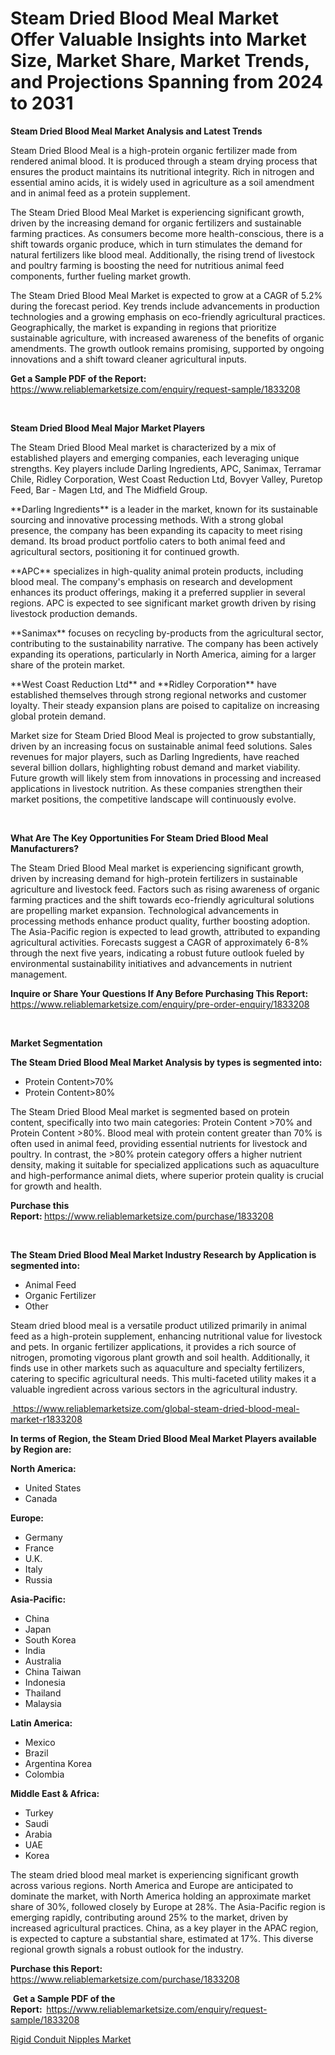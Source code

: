 <p><h1>Steam Dried Blood Meal Market Offer Valuable Insights into Market Size, Market Share, Market Trends, and Projections Spanning from 2024 to 2031</h1></p><p><strong>Steam Dried Blood Meal Market Analysis and Latest Trends</strong></p>
<p><p>Steam Dried Blood Meal is a high-protein organic fertilizer made from rendered animal blood. It is produced through a steam drying process that ensures the product maintains its nutritional integrity. Rich in nitrogen and essential amino acids, it is widely used in agriculture as a soil amendment and in animal feed as a protein supplement.</p><p>The Steam Dried Blood Meal Market is experiencing significant growth, driven by the increasing demand for organic fertilizers and sustainable farming practices. As consumers become more health-conscious, there is a shift towards organic produce, which in turn stimulates the demand for natural fertilizers like blood meal. Additionally, the rising trend of livestock and poultry farming is boosting the need for nutritious animal feed components, further fueling market growth.</p><p>The Steam Dried Blood Meal Market is expected to grow at a CAGR of 5.2% during the forecast period. Key trends include advancements in production technologies and a growing emphasis on eco-friendly agricultural practices. Geographically, the market is expanding in regions that prioritize sustainable agriculture, with increased awareness of the benefits of organic amendments. The growth outlook remains promising, supported by ongoing innovations and a shift toward cleaner agricultural inputs.</p></p>
<p><strong>Get a Sample PDF of the Report:&nbsp;</strong> <a href="https://www.reliablemarketsize.com/enquiry/request-sample/1833208?utm_campaign=1845&utm_medium=2&utm_source=Github&utm_content=ia&utm_term=01012025&utm_id=steam-dried-blood-meal">https://www.reliablemarketsize.com/enquiry/request-sample/1833208</a></p>
<p>&nbsp;</p>
<p><strong>Steam Dried Blood Meal Major Market Players</strong></p>
<p><p>The Steam Dried Blood Meal market is characterized by a mix of established players and emerging companies, each leveraging unique strengths. Key players include Darling Ingredients, APC, Sanimax, Terramar Chile, Ridley Corporation, West Coast Reduction Ltd, Bovyer Valley, Puretop Feed, Bar - Magen Ltd, and The Midfield Group.</p><p>**Darling Ingredients** is a leader in the market, known for its sustainable sourcing and innovative processing methods. With a strong global presence, the company has been expanding its capacity to meet rising demand. Its broad product portfolio caters to both animal feed and agricultural sectors, positioning it for continued growth.</p><p>**APC** specializes in high-quality animal protein products, including blood meal. The company's emphasis on research and development enhances its product offerings, making it a preferred supplier in several regions. APC is expected to see significant market growth driven by rising livestock production demands.</p><p>**Sanimax** focuses on recycling by-products from the agricultural sector, contributing to the sustainability narrative. The company has been actively expanding its operations, particularly in North America, aiming for a larger share of the protein market.</p><p>**West Coast Reduction Ltd** and **Ridley Corporation** have established themselves through strong regional networks and customer loyalty. Their steady expansion plans are poised to capitalize on increasing global protein demand.</p><p>Market size for Steam Dried Blood Meal is projected to grow substantially, driven by an increasing focus on sustainable animal feed solutions. Sales revenues for major players, such as Darling Ingredients, have reached several billion dollars, highlighting robust demand and market viability. Future growth will likely stem from innovations in processing and increased applications in livestock nutrition. As these companies strengthen their market positions, the competitive landscape will continuously evolve.</p></p>
<p>&nbsp;</p>
<p><strong>What Are The Key Opportunities For Steam Dried Blood Meal Manufacturers?</strong></p>
<p><p>The Steam Dried Blood Meal market is experiencing significant growth, driven by increasing demand for high-protein fertilizers in sustainable agriculture and livestock feed. Factors such as rising awareness of organic farming practices and the shift towards eco-friendly agricultural solutions are propelling market expansion. Technological advancements in processing methods enhance product quality, further boosting adoption. The Asia-Pacific region is expected to lead growth, attributed to expanding agricultural activities. Forecasts suggest a CAGR of approximately 6-8% through the next five years, indicating a robust future outlook fueled by environmental sustainability initiatives and advancements in nutrient management.</p></p>
<p><strong>Inquire or Share Your Questions If Any Before Purchasing This Report:</strong> <a href="https://www.reliablemarketsize.com/enquiry/pre-order-enquiry/1833208?utm_campaign=1845&utm_medium=2&utm_source=Github&utm_content=ia&utm_term=01012025&utm_id=steam-dried-blood-meal">https://www.reliablemarketsize.com/enquiry/pre-order-enquiry/1833208</a></p>
<p>&nbsp;</p>
<p><strong>Market Segmentation</strong></p>
<p><strong>The Steam Dried Blood Meal Market Analysis by types is segmented into:</strong></p>
<p><ul><li>Protein Content>70%</li><li>Protein Content>80%</li></ul></p>
<p><p>The Steam Dried Blood Meal market is segmented based on protein content, specifically into two main categories: Protein Content >70% and Protein Content >80%. Blood meal with protein content greater than 70% is often used in animal feed, providing essential nutrients for livestock and poultry. In contrast, the >80% protein category offers a higher nutrient density, making it suitable for specialized applications such as aquaculture and high-performance animal diets, where superior protein quality is crucial for growth and health.</p></p>
<p><strong>Purchase this Report:&nbsp;</strong><a href="https://www.reliablemarketsize.com/purchase/1833208?utm_campaign=1845&utm_medium=2&utm_source=Github&utm_content=ia&utm_term=01012025&utm_id=steam-dried-blood-meal">https://www.reliablemarketsize.com/purchase/1833208</a></p>
<p>&nbsp;</p>
<p><strong>The Steam Dried Blood Meal Market Industry Research by Application is segmented into:</strong></p>
<p><ul><li>Animal Feed</li><li>Organic Fertilizer</li><li>Other</li></ul></p>
<p><p>Steam dried blood meal is a versatile product utilized primarily in animal feed as a high-protein supplement, enhancing nutritional value for livestock and pets. In organic fertilizer applications, it provides a rich source of nitrogen, promoting vigorous plant growth and soil health. Additionally, it finds use in other markets such as aquaculture and specialty fertilizers, catering to specific agricultural needs. This multi-faceted utility makes it a valuable ingredient across various sectors in the agricultural industry.</p></p>
<p><a href="https://www.reliablemarketsize.com/global-steam-dried-blood-meal-market-r1833208?utm_campaign=1845&utm_medium=2&utm_source=Github&utm_content=ia&utm_term=01012025&utm_id=steam-dried-blood-meal">&nbsp;https://www.reliablemarketsize.com/global-steam-dried-blood-meal-market-r1833208</a></p>
<p><strong>In terms of Region, the Steam Dried Blood Meal Market Players available by Region are:</strong></p>
<p>
    <p> <strong> North America: </strong>
        <ul>
            <li>United States</li>
            <li>Canada</li>
        </ul>
        </p> 
    <p> <strong> Europe: </strong>
        <ul>
            <li>Germany</li>
            <li>France</li>
            <li>U.K.</li>
            <li>Italy</li>
            <li>Russia</li>
        </ul>
        </p> 
    <p> <strong> Asia-Pacific: </strong>
        <ul>
            <li>China</li>
            <li>Japan</li>
            <li>South Korea</li>
            <li>India</li>
            <li>Australia</li>
            <li>China Taiwan</li>
            <li>Indonesia</li>
            <li>Thailand</li>
            <li>Malaysia</li>
        </ul>
        </p> 
    <p> <strong> Latin America: </strong>
        <ul>
            <li>Mexico</li>
            <li>Brazil</li>
            <li>Argentina Korea</li>
            <li>Colombia</li>
        </ul>
        </p> 
    <p> <strong> Middle East & Africa: </strong>
        <ul>
            <li>Turkey</li>
            <li>Saudi</li>
            <li>Arabia</li>
            <li>UAE</li>
            <li>Korea</li>
        </ul>
    </p>
    </p>
<p><p>The steam dried blood meal market is experiencing significant growth across various regions. North America and Europe are anticipated to dominate the market, with North America holding an approximate market share of 30%, followed closely by Europe at 28%. The Asia-Pacific region is emerging rapidly, contributing around 25% to the market, driven by increased agricultural practices. China, as a key player in the APAC region, is expected to capture a substantial share, estimated at 17%. This diverse regional growth signals a robust outlook for the industry.</p></p>
<p><strong>Purchase this Report: </strong><a href="https://www.reliablemarketsize.com/purchase/1833208?utm_campaign=1845&utm_medium=2&utm_source=Github&utm_content=ia&utm_term=01012025&utm_id=steam-dried-blood-meal">https://www.reliablemarketsize.com/purchase/1833208</a></p>
<p>&nbsp;<strong>Get a Sample PDF of the Report:&nbsp;&nbsp;</strong><a href="https://www.reliablemarketsize.com/enquiry/request-sample/1833208?utm_campaign=1845&utm_medium=2&utm_source=Github&utm_content=ia&utm_term=01012025&utm_id=steam-dried-blood-meal">https://www.reliablemarketsize.com/enquiry/request-sample/1833208</a></p>
<p><strong></strong></p>
<p><p><a href="https://github.com/RickHolmes3/Market-Research-Report-List-7/blob/main/rigid-conduit-nipples-market.md?utm_campaign=1845&utm_medium=2&utm_source=Github&utm_content=ia&utm_term=01012025&utm_id=steam-dried-blood-meal">Rigid Conduit Nipples Market</a></p></p>